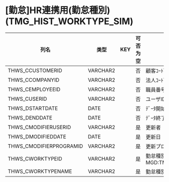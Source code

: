 # [勤怠]HR連携用(勤怠種別)                                             (TMG_HIST_WORKTYPE_SIM)
| 列名   | 类型   | KEY  | 可否为空 | 注释   |
| ---- | ---- | ---- | ---- | ---- |
|THWS_CCUSTOMERID|VARCHAR2||否|顧客ｺｰﾄﾞ                        固定：01                                                       |
|THWS_CCOMPANYID|VARCHAR2||否|法人ｺｰﾄﾞ                                                                                    |
|THWS_CEMPLOYEEID|VARCHAR2||否|職員番号                                                                                      |
|THWS_CUSERID|VARCHAR2||否|ユーザID                                                                                      |
|THWS_DSTARTDATE|DATE||否|ﾃﾞｰﾀ開始日                                                                                   |
|THWS_DENDDATE|DATE||否|ﾃﾞｰﾀ終了日                                                                                   |
|THWS_CMODIFIERUSERID|VARCHAR2||是|更新者                                                                                       |
|THWS_DMODIFIEDDATE|DATE||是|更新日                                                                                       |
|THWS_CMODIFIERPROGRAMID|VARCHAR2||是|更新プログラムID                                                                                 |
|THWS_CWORKTYPEID|VARCHAR2||是|勤怠種別                                                        MGD:TMG_WORKTYPE              |
|THWS_CWORKTYPENAME|VARCHAR2||是|勤怠種別名称                                                                                    |
